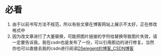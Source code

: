 

# 必看

1. 由于以前书写方法不规范，所以有些文章在博客网站上展示不太好，正在修改格式中
2. 因为改文章进行了大量替换，可能把图片链接的字符给替换导致图片失效，请一定要告诉我，我在csdn也是发布了一份，可以引用那边的进行修复。当然你也可以直接去我的csdn进行阅读[DSelegent的博客_CSDN博客](https://blog.csdn.net/DSelegent)


